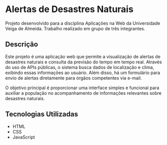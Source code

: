 # Alertas de Desastres Naturais 
Projeto desenvolvido para a disciplina Aplicações na Web da Universidade Veiga de Almeida. Trabalho realizado em grupo de três integrantes.

## Descrição
Este projeto é uma aplicação web que permite a visualização de alertas de desastres naturais e consulta da previsão do tempo em tempo real. Através do uso de APIs públicas, o sistema busca dados de localização e clima, exibindo essas informações ao usuário. Além disso, há um formulário para envio de alertas diretamente para órgãos competentes via e-mail.

O objetivo principal é proporcionar uma interface simples e funcional para auxiliar a população no acompanhamento de informações relevantes sobre desastres naturais.

## Tecnologias Utilizadas
- HTML
- CSS
- JavaScript
